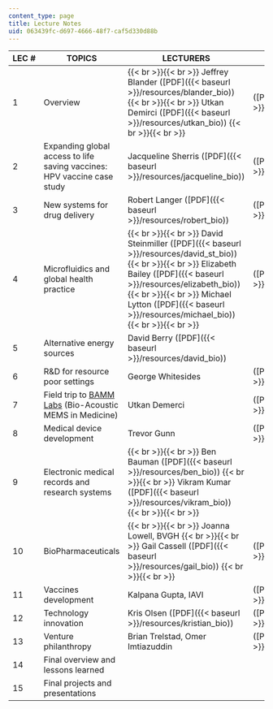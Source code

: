 ```yaml
---
content_type: page
title: Lecture Notes
uid: 063439fc-d697-4666-48f7-caf5d330d88b
---
```


| LEC # | TOPICS | LECTURERS | STUDENT NOTES |
| --- | --- | --- | --- |
| 1 | Overview |  {{< br >}}{{< br >}} Jeffrey Blander ([PDF]({{< baseurl >}}/resources/blander_bio)) {{< br >}}{{< br >}} Utkan Demirci ([PDF]({{< baseurl >}}/resources/utkan_bio)) {{< br >}}{{< br >}}  | ([PDF]({{< baseurl >}}/resources/lecture01)) |
| 2 | Expanding global access to life saving vaccines: HPV vaccine case study | Jacqueline Sherris ([PDF]({{< baseurl >}}/resources/jacqueline_bio)) | ([PDF]({{< baseurl >}}/resources/lecture02)) |
| 3 | New systems for drug delivery | Robert Langer ([PDF]({{< baseurl >}}/resources/robert_bio)) | ([PDF]({{< baseurl >}}/resources/lecture03)) |
| 4 | Microfluidics and global health practice |  {{< br >}}{{< br >}} David Steinmiller ([PDF]({{< baseurl >}}/resources/david_st_bio)) {{< br >}}{{< br >}} Elizabeth Bailey ([PDF]({{< baseurl >}}/resources/elizabeth_bio)) {{< br >}}{{< br >}} Michael Lytton ([PDF]({{< baseurl >}}/resources/michael_bio)) {{< br >}}{{< br >}}  | ([PDF]({{< baseurl >}}/resources/lecture04)) |
| 5 | Alternative energy sources | David Berry ([PDF]({{< baseurl >}}/resources/david_bio)) | &nbsp; |
| 6 | R&D for resource poor settings | George Whitesides | ([PDF]({{< baseurl >}}/resources/lecture06)) |
| 7 | Field trip to [BAMM Labs](http://bammlabs.com/) (Bio-Acoustic MEMS in Medicine) | Utkan Demerci | ([PDF]({{< baseurl >}}/resources/lecture07)) |
| 8 | Medical device development | Trevor Gunn | ([PDF]({{< baseurl >}}/resources/lecture08)) |
| 9 | Electronic medical records and research systems |  {{< br >}}{{< br >}} Ben Bauman ([PDF]({{< baseurl >}}/resources/ben_bio)) {{< br >}}{{< br >}} Vikram Kumar ([PDF]({{< baseurl >}}/resources/vikram_bio)) {{< br >}}{{< br >}}  | &nbsp; |
| 10 | BioPharmaceuticals |  {{< br >}}{{< br >}} Joanna Lowell, BVGH {{< br >}}{{< br >}} Gail Cassell ([PDF]({{< baseurl >}}/resources/gail_bio)) {{< br >}}{{< br >}}  | ([PDF]({{< baseurl >}}/resources/lecture10)) |
| 11 | Vaccines development | Kalpana Gupta, IAVI | ([PDF]({{< baseurl >}}/resources/lecture11)) |
| 12 | Technology innovation | Kris Olsen ([PDF]({{< baseurl >}}/resources/kristian_bio)) | ([PDF]({{< baseurl >}}/resources/lecture12)) |
| 13 | Venture philanthropy | Brian Trelstad, Omer Imtiazuddin | ([PDF]({{< baseurl >}}/resources/lecture13)) |
| 14 | Final overview and lessons learned | &nbsp; |
| 15 | Final projects and presentations | &nbsp; |